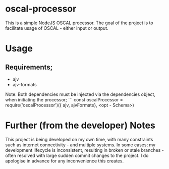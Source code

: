 # oscal-processor
This is a simple NodeJS OSCAL processor. The goal of the project is to facilitate usage of OSCAL - either input or output.

# Usage
## Requirements;
* ajv
* ajv-formats

Note: Both dependencies must be injected via the dependencies object, when initiating the processor;
    ``` const oscalProcessor = require('oscalProcessor')({ ajv, ajvFormats}, <opt - Schema>)

# Further (from the developer) Notes
  This project is being developed on my own time, with many constraints
such as internet connectivity - and multiple systems. In some cases; my 
development lifecycle is inconsistent, resulting in broken or stale 
branches - often resolved with large sudden commit changes to the 
project. I do apologise in advance for any inconvenience this creates.
